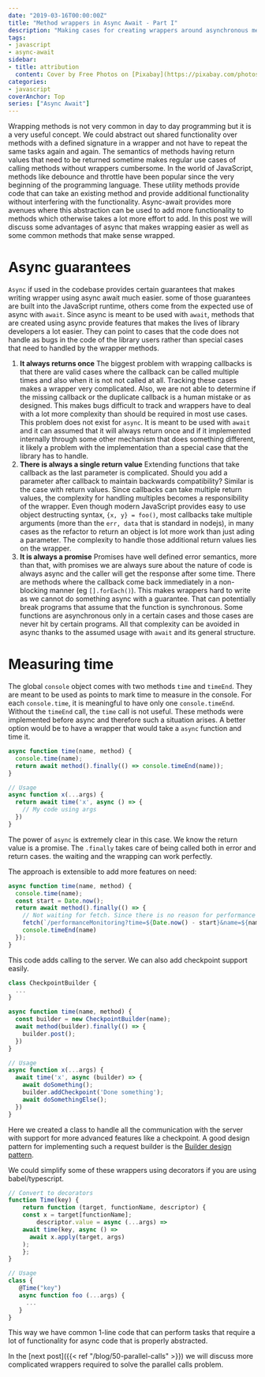 ```yaml
---
date: "2019-03-16T00:00:00Z"
title: "Method wrappers in Async Await - Part I"
description: "Making cases for creating wrappers around asynchronous methods to perform additional tasks"
tags:
- javascript
- async-await
sidebar:
- title: attribution
  content: Cover by Free Photos on [Pixabay](https://pixabay.com/photos/pug-dog-pet-animal-puppy-cute-801826/)
categories:
- javascript
coverAnchor: Top
series: ["Async Await"]
---
```


Wrapping methods is not very common in day to day programming but it is a very useful concept. We could abstract out shared functionality over methods with a defined signature in a wrapper and not have to repeat the same tasks again and again. The semantics of methods having return values that need to be returned sometime makes regular use cases of calling methods without wrappers cumbersome. In the world of JavaScript, methods like debounce and throttle have been popular since the very beginning of the programming language. These utility methods provide code that can take an existing method and provide additional functionality without interfering with the functionality. Async-await provides more avenues where this abstraction can be used to add more functionality to methods which otherwise takes a lot more effort to add. In this post we will discuss some advantages of async that makes wrapping easier as well as some common methods that make sense wrapped.

# Async guarantees
`Async` if used in the codebase provides certain guarantees that makes writing wrapper using async await much easier. some of those guarantees are built into the JavaScript runtime, others come from the expected use of async with `await`. Since async is meant to be used with `await`, methods that are created using async provide features that makes the lives of library developers a lot easier. They can point to cases that the code does not handle as bugs in the code of the library users rather than special cases that need to handled by the wrapper methods.

1. **It always returns once** The biggest problem with wrapping callbacks is that there are valid cases where the callback can be called multiple times and also when it is not not called at all. Tracking these cases makes a wrapper very complicated. Also, we are not able to determine if the missing callback or the duplicate callback is a human mistake or as designed. This makes bugs difficult to track and wrappers have to deal with a lot more complexity than should be required in most use cases. This problem does not exist for `async`. It is meant to be used with `await` and it can assumed that it will always return once and if it implemented internally through some other mechanism that does something different, it likely a problem with the implementation than a special case that the library has to handle.
2. **There is always a single return value** Extending functions that take callback as the last parameter is complicated. Should you add a parameter after callback to maintain backwards compatibility? Similar is the case with return values. Since callbacks can take multiple return values, the complexity for handling multiples becomes a responsibility of the wrapper. Even though modern JavaScript provides easy to use object destructing syntax, `{x, y} = foo()`, most callbacks take multiple arguments (more than the `err, data` that is standard in nodejs), in many cases as the refactor to return an object is lot more work than just ading a parameter. The complexity to handle those additional return values lies on the wrapper.
3. **It is always a promise** Promises have well defined error semantics, more than that, with promises we are always sure about the nature of code is always async and the caller will get the response after some time. There are methods where the callback come back immediately in a non-blocking manner (eg `[].forEach()`). This makes wrappers hard to write as we cannot do something async with a guarantee. That can potentially break programs that assume that the function is synchronous. Some functions are asynchronous only in a certain cases and those cases are never hit by certain programs. All that complexity can be avoided in async thanks to the assumed usage with `await` and its general structure.

# Measuring time

The global `console` object comes with two methods `time` and `timeEnd`. They are meant to be used as points to mark  time to measure in the console. For each `console.time`, it is meaningful to have only one `console.timeEnd`. Without the `timeEnd` call, the `time` call is not useful. These methods were implemented before async and therefore such a situation arises. A better option would be to have a wrapper that would take a `async` function and time it.


```js
async function time(name, method) {
  console.time(name);
  return await method().finally(() => console.timeEnd(name));
}

// Usage
async function x(...args) {
  return await time('x', async () => {
    // My code using args
  })
}

```
The power of `async` is extremely clear in this case. We know the return value is a promise. The `.finally` takes care of being called both in error and return cases. the waiting and the wrapping can work perfectly.

The approach is extensible to add more features on need:

```js
async function time(name, method) {
  console.time(name);
  const start = Date.now();
  return await method().finally(() => {
    // Not waiting for fetch. Since there is no reason for performance monitoring to be waited upon,
    fetch(`/performanceMonitoring?time=${Date.now() - start}&name=${name}`);
    console.timeEnd(name)
  });
}
```

This code adds calling to the server. We can also add checkpoint support easily.

```js
class CheckpointBuilder {
  ...
}

async function time(name, method) {
  const builder = new CheckpointBuilder(name);
  await method(builder).finally(() => {
    builder.post();
  })
}

// Usage
async function x(...args) {
  await time('x', async (builder) => {
    await doSomething();
    builder.addCheckpoint('Done something');
    await doSomethingElse();
  })
}
```

Here we created a class to handle all the communication with the server with support for more advanced features like a checkpoint. A good design pattern for implementing such a request builder is the [Builder design pattern](https://en.wikipedia.org/wiki/Builder_pattern).

We could simplify some of these wrappers using decorators if you are using babel/typescript.

```js
// Convert to decorators
function Time(key) {
	return function (target, functionName, descriptor) {
    const x = target[functionName];
		descriptor.value = async (...args) =>
    await time(key, async () =>
      await x.apply(target, args)
    );
	};
}

// Usage
class {
   @Time("key")
   async function foo (...args) {
     ...
   }
}
```

This way we have common 1-line code that can perform tasks that require a lot of functionality for async code that is properly abstracted.

In the [next post]({{< ref "/blog/50-parallel-calls" >}}) we will discuss more complicated wrappers required to solve the parallel calls problem.
